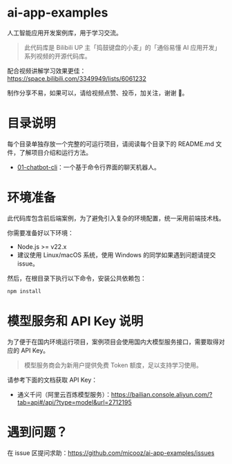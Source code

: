 # ai-app-examples

人工智能应用开发案例库，用于学习交流。

> 此代码库是 Bilibili UP 主「捣鼓键盘的小麦」的「通俗易懂 AI 应用开发」系列视频的开源代码库。

配合视频讲解学习效果更佳：https://space.bilibili.com/3349949/lists/6061232

制作分享不易，如果可以，请给视频点赞、投币，加关注，谢谢 🙏。

# 目录说明

每个目录单独存放一个完整的可运行项目，请阅读每个目录下的 README.md 文件，了解项目介绍和运行方法。

- [01-chatbot-cli](./01-chatbot-cli)：一个基于命令行界面的聊天机器人。

# 环境准备

此代码库包含前后端案例，为了避免引入复杂的环境配置，统一采用前端技术栈。

你需要准备好以下环境：

- Node.js >= v22.x
- 建议使用 Linux/macOS 系统，使用 Windows 的同学如果遇到问题请提交 issue。

然后，在根目录下执行以下命令，安装公共依赖包：

```bash
npm install
```

# 模型服务和 API Key 说明

为了便于在国内环境运行项目，案例项目会使用国内大模型服务接口，需要取得对应的 API Key。

> 模型服务商会为新用户提供免费 Token 额度，足以支持学习使用。

请参考下面的文档获取 API Key：

- 通义千问（阿里云百炼模型服务）：https://bailian.console.aliyun.com/?tab=api#/api/?type=model&url=2712195

# 遇到问题？

在 issue 区提问求助：https://github.com/micooz/ai-app-examples/issues
